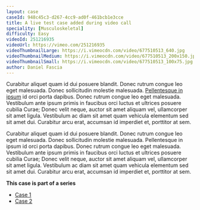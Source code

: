 ```yaml
---
layout: case
caseId: 948c45c3-d267-4cc9-ad0f-461bcb1e3cce
title: A live test case added during video call
speciality: [Musculoskeletal]
difficulty: Easy
videoId: 251216935
videoUrl: https://vimeo.com/251216935
videoThumbnailLarge: https://i.vimeocdn.com/video/677510513_640.jpg
videoThumbnailMedium: https://i.vimeocdn.com/video/677510513_200x150.jpg
videoThumbnailSmall: https://i.vimeocdn.com/video/677510513_100x75.jpg
author: Daniel Fascia
---
```


<p>Curabitur aliquet quam id dui posuere blandit. Donec rutrum congue leo eget malesuada. Donec sollicitudin molestie malesuada. <a href="https://violinist-dog-47614.netlify.com/cases/c9523867-6aa3-441e-a5f8-f33900f8411f/">Pellentesque in ipsum</a> id orci porta dapibus. Donec rutrum congue leo eget malesuada. Vestibulum ante ipsum primis in faucibus orci luctus et ultrices posuere cubilia Curae; Donec velit neque, auctor sit amet aliquam vel, ullamcorper sit amet ligula. Vestibulum ac diam sit amet quam vehicula elementum sed sit amet dui. Curabitur arcu erat, accumsan id imperdiet et, porttitor at sem.</p><p>Curabitur aliquet quam id dui posuere blandit. Donec rutrum congue leo eget malesuada. Donec sollicitudin molestie malesuada. Pellentesque in ipsum id orci porta dapibus. Donec rutrum congue leo eget malesuada. Vestibulum ante ipsum primis in faucibus orci luctus et ultrices posuere cubilia Curae; Donec velit neque, auctor sit amet aliquam vel, ullamcorper sit amet ligula. Vestibulum ac diam sit amet quam vehicula elementum sed sit amet dui. Curabitur arcu erat, accumsan id imperdiet et, porttitor at sem.<br></p><p><strong>This case is part of a series</strong></p><p><ul><li><a href="https://violinist-dog-47614.netlify.com/cases/c9523867-6aa3-441e-a5f8-f33900f8411f/">Case 1</a></li><li><a href="https://violinist-dog-47614.netlify.com/cases/ebe11c07-372b-4c96-a6b4-2e646aa7017f/">Case 2</a></li></ul></p>